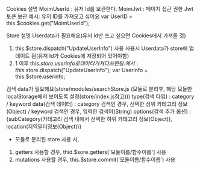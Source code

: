 Cookies 설명
MoimUserId : 유저 Id를 보관한다.
MoimJwt : 페이지 접근 권한 Jwt 토큰 보관
예시: 유저 ID를 가져오고 싶어요
var UserID = this.$cookies.get("MoimUserId");

Store 설명
Userdata가 필요해요(유저 Id만 쓰고 싶으면 Cookies에서 가져올 것)
1. this.$store.dispatch("UpdateUserInfo") 사용
사용시 Userdata가 store에 업데이트 됨(유저 Id가 Cookies에 저장되어 있어야함)
2. 1 이후 this.$store.userinfo로 데이터 가져다 쓰면 됨.
예시:
this.$store.dispatch("UpdateUserInfo");
var Userinfo = this.$store.userinfo;

검색 data가 필요해요(store/modules/searchStore.js (모듈로 분리후, 해당 모듈만 localStorage에서 보이도록 설정(store/index.js참고)))
type(검색 타입) : category / keyword
data(검색 데이터) : category 검색인 경우, 선택한 상위 카테고리 정보(Object) / keyword 검색인 경우, 입력한 검색어(String)
options(검색 추가 옵션) : {subCategory(카테고리 검색 내에서 선택한 하위 카테고리 정보(Object)), location(지역필터정보(Object))}

* 모듈로 분리된 store 사용 시,
1. getters 사용할 경우, thid.$sore.getters['모듈이름/함수이름'] 사용
2. mutations 사용할 경우, this.$store.commit('모듈이름/함수이름') 사용




